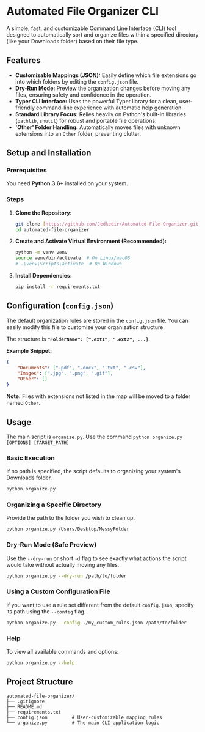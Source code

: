 #  Automated File Organizer CLI

A simple, fast, and customizable Command Line Interface (CLI) tool designed to automatically sort and organize files within a specified directory (like your Downloads folder) based on their file type.

##  Features

* **Customizable Mappings (JSON):** Easily define which file extensions go into which folders by editing the `config.json` file.
* **Dry-Run Mode:** Preview the organization changes before moving any files, ensuring safety and confidence in the operation.
* **Typer CLI Interface:** Uses the powerful Typer library for a clean, user-friendly command-line experience with automatic help generation.
* **Standard Library Focus:** Relies heavily on Python's built-in libraries (`pathlib`, `shutil`) for robust and portable file operations.
* **'Other' Folder Handling:** Automatically moves files with unknown extensions into an `Other` folder, preventing clutter.

##  Setup and Installation

### Prerequisites

You need **Python 3.6+** installed on your system.

### Steps

1.  **Clone the Repository:**
    ```bash
    git clone [https://github.com/Jedkedir/Automated-File-Organizer.git](https://github.com/Jedkedir/Automated-File-Organizer.git)
    cd automated-file-organizer
    ```

2.  **Create and Activate Virtual Environment (Recommended):**
    ```bash
    python -m venv venv
    source venv/bin/activate  # On Linux/macOS
    # .\venv\Scripts\activate  # On Windows
    ```

3.  **Install Dependencies:**
    ```bash
    pip install -r requirements.txt
    ```

##  Configuration (`config.json`)

The default organization rules are stored in the `config.json` file. You can easily modify this file to customize your organization structure.

The structure is **`"FolderName": [".ext1", ".ext2", ...]`**.

**Example Snippet:**
```json
{
    "Documents": [".pdf", ".docx", ".txt", ".csv"],
    "Images": [".jpg", ".png", ".gif"],
    "Other": []
}
```

**Note:** Files with extensions not listed in the map will be moved to a folder named `Other`.

##  Usage

The main script is `organize.py`. Use the command `python organize.py [OPTIONS] [TARGET_PATH]`

### Basic Execution

If no path is specified, the script defaults to organizing your system's Downloads folder.

```bash
python organize.py
```

### Organizing a Specific Directory

Provide the path to the folder you wish to clean up.

```bash
python organize.py /Users/Desktop/MessyFolder
```

### Dry-Run Mode (Safe Preview)

Use the `--dry-run` or short `-d` flag to see exactly what actions the script would take without actually moving any files.

```bash
python organize.py --dry-run /path/to/folder
```

### Using a Custom Configuration File

If you want to use a rule set different from the default `config.json`, specify its path using the `--config` flag.

```bash
python organize.py --config ./my_custom_rules.json /path/to/folder
```

### Help

To view all available commands and options:

```bash
python organize.py --help
```

##  Project Structure

```
automated-file-organizer/
├── .gitignore
├── README.md
├── requirements.txt
├── config.json         # User-customizable mapping rules
└── organize.py         # The main CLI application logic
